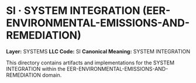 # SI · SYSTEM INTEGRATION (EER-ENVIRONMENTAL-EMISSIONS-AND-REMEDIATION)

**Layer:** SYSTEMS
**LLC Code:** SI
**Canonical Meaning:** SYSTEM INTEGRATION

This directory contains artifacts and implementations for the SYSTEM INTEGRATION within the EER-ENVIRONMENTAL-EMISSIONS-AND-REMEDIATION domain.
